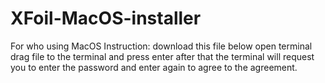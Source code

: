 # XFoil-MacOS-installer
For who using MacOS
Instruction:
  download this file below 
  open terminal 
  drag file to the terminal and press enter
  after that the terminal will request you to enter the password and enter again to agree to the agreement.
